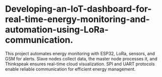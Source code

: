 # Developing-an-IoT-dashboard-for-real-time-energy-monitoring-and-automation-using-LoRa-communication.
This project automates energy monitoring with ESP32, LoRa, sensors, and GSM for alerts. Slave nodes collect data, the master node processes it, and Thinkspeak ensures real-time cloud visualization. SPI and UART protocols enable reliable communication for efficient energy management.

